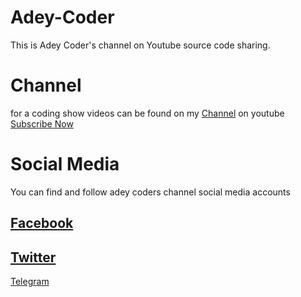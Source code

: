 # Adey-Coder

This is Adey Coder's channel on Youtube source code sharing.

# Channel

for a coding show videos can be found on my [Channel](https://www.youtube.com/channel/UCMLW2jB9h4aewOPJnESD9pw) on youtube
[Subscribe Now](https://youtube.com/channel/UCMLW2jB9h4aewOPJnESD9pw?sub_confirmation=1)

# Social Media

You can find and follow adey coders channel social media accounts

## [Facebook](https://fb.me/adeycoder)

## [Twitter](https://twitter.com/adey_coder)

[Telegram](https://t.me/adeycoder)
